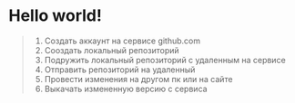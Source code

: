 # Hello world!

>1. Создать аккаунт на сервисе github.com
>2. Сооздать локальный репозиторий
>3. Подружить локальный репозиторий с удаленным на сервисе
>4. Отправить репозиторий на удаленный
>5. Провести изменения на другом пк или на сайте
>6. Выкачать измененную версию с сервиса

